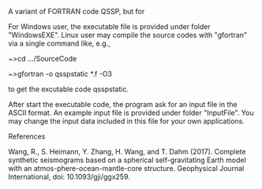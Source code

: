 A variant of FORTRAN code QSSP, but for 

For Windows user, the executable file is provided under folder "WindowsEXE". Linux user may compile the source codes with "gfortran" via a single command like, e.g.,

~>cd .../SourceCode

~>gfortran -o qsspstatic *.f -O3

to get the excutable code qsspstatic.

After start the executable code, the program ask for an input file in the ASCII format. An example input file is provided under folder "InputFile". You may change the input data included in this file for your own applications.

References

Wang, R., S. Heimann, Y. Zhang, H. Wang, and T. Dahm (2017). Complete synthetic seismograms based on a spherical self-gravitating Earth model with an atmos-phere-ocean-mantle-core structure. Geophysical Journal International, doi: 10.1093/gji/ggx259.
